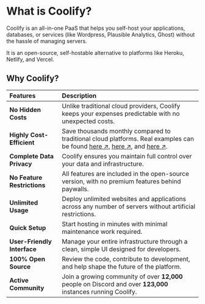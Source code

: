 # What is Coolify?

Coolify is an all-in-one PaaS that helps you self-host your applications, databases, or services (like Wordpress, Plausible Analytics, Ghost) without the hassle of managing servers. 

It is an open-source, self-hostable alternative to platforms like Heroku, Netlify, and Vercel.

## Why Coolify?
| Features |  Description |
| :--------------------- | :--------------------------------------------------------------------------------------------------------------------- |
| **No Hidden Costs**    | Unlike traditional cloud providers, Coolify keeps your expenses predictable with no unexpected costs.                  |
| **Highly Cost-Efficient** | Save thousands monthly compared to traditional cloud platforms. Real examples can be found [here ↗](https://twitter.com/heyandras/status/1742078215986860460), [here ↗](https://twitter.com/heyandras/status/1752209429276086688), and [here ↗](https://twitter.com/heyandras/status/1724510876256944244). |
| **Complete Data Privacy** | Coolify ensures you maintain full control over your data and infrastructure.                                          |
| **No Feature Restrictions** | All features are included in the open-source version, with no premium features behind paywalls.                      |
| **Unlimited Usage**    | Deploy unlimited websites and applications across any number of servers without artificial restrictions.             |
| **Quick Setup**        | Start hosting in minutes with minimal maintenance work required.                                                     |
| **User-Friendly Interface** | Manage your entire infrastructure through a clean, simple UI designed for developers.                                |
| **100% Open Source**   | Review the code, contribute to development, and help shape the future of the platform.                                |
| **Active Community**   | Join a growing community of over **12,000** people on Discord and over **123,000** instances running Coolify.                  |
